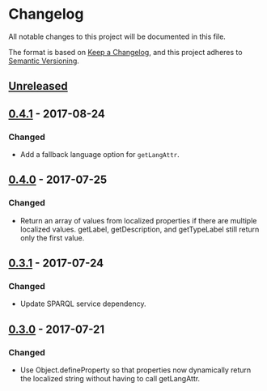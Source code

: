 # Changelog

All notable changes to this project will be documented in this file.

The format is based on [Keep a Changelog](http://keepachangelog.com/),
and this project adheres to [Semantic Versioning](http://semver.org/).

## [Unreleased]

## [0.4.1] - 2017-08-24

### Changed
- Add a fallback language option for `getLangAttr`.

## [0.4.0] - 2017-07-25

### Changed
- Return an array of values from localized properties if there are multiple localized values.
  getLabel, getDescription, and getTypeLabel still return only the first value.

## [0.3.1] - 2017-07-24

### Changed
- Update SPARQL service dependency.

## [0.3.0] - 2017-07-21

### Changed
- Use Object.defineProperty so that properties now dynamically return the localized
  string without having to call getLangAttr.

[Unreleased]: https://github.com/SemanticComputing/angular-paging-sparql-service/compare/0.4.1...HEAD
[0.4.1]: https://github.com/SemanticComputing/angular-paging-sparql-service/compare/0.4.0...0.4.1
[0.4.0]: https://github.com/SemanticComputing/angular-paging-sparql-service/compare/0.3.1...0.4.0
[0.3.1]: https://github.com/SemanticComputing/angular-paging-sparql-service/compare/0.3.0...0.3.1
[0.3.0]: https://github.com/SemanticComputing/angular-paging-sparql-service/compare/0.2.0...0.3.0
